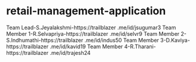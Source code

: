 # retail-management-application
Team Lead-S.Jeyalakshmi-https://trailblazer .me/id/jsugumar3
Team Member 1-R.Selvapriya-https://trailblazer .me/id/selvr9
Team Member 2-S.Indhumathi-https://trailblazer .me/id/indus50
Team Member 3-D.Kaviya-https://trailblazer .me/id/kavid19
Team Member 4-R.Tharani-https://trailblazer .me/id/trajesh24
